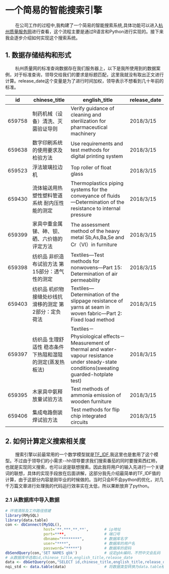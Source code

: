 # 一个简易的智能搜索引擎
&nbsp;&nbsp;&nbsp;&nbsp;&nbsp;&nbsp;&nbsp;&nbsp;在公司工作的过程中,我构建了一个简易的智能搜索系统,具体功能可以进入[杭州质量服务网](http://www.hzzlfw.cn/index.php?s=/Home/Standard/staquery/search)进行查看，这个流程主要是通过R语言和Python进行实现的。接下来我会逐步介绍如何实现这个搜索系统。

## 1. 数据存储结构和形式
&nbsp;&nbsp;&nbsp;&nbsp;&nbsp;&nbsp;&nbsp;&nbsp;杭州质量网的标准查询数据存在我们服务器上，以下是我所使用到的数据案例，对于标准查询，领导交给我们的要求是标题匹配，这里我就没有取出正文进行计算。release_date这个变量是为了进行时间加权，领导表示不想看到几十年前的标准。

id|chinese_title|english_title|release_date
------------ | ------------- | ------------- | -------------
659758|制药机械（设备）清洗、灭菌验证导则|Verify guidance of cleaning and sterilization for pharmaceutical machinery|2018/3/15
659638|数字印刷系统的使用要求及检验方法|Use requirements and test methods for digital printing system|2018/3/15
659523|浮法玻璃拉边机|Top roller of float glass|2018/3/15
659430|流体输送用热塑性塑料管道系统 耐内压性能的测定|Thermoplastics piping systems for the conveyance of fluids—Determination of the resistance to internal pressure|2018/3/15
659399|家具中重金属锑、砷、钡、硒、六价铬的评定方法|The assessment method of the heavy metal Sb,As,Ba,Se and Cr（Ⅵ）in furniture|2018/3/15
659398|纺织品 非织造布试验方法 第15部分：透气性的测定|Textiles—Test methods for nonwovens—Part 15: Determination of air permeability|2018/3/15
659403|纺织品 机织物接缝处纱线抗滑移的测定 第2部分：定负荷法|Textiles—Determination of the slippage resistance of yarns at seam in woven fabric—Part 2: Fixed load method|2018/3/15
659397|纺织品 生理舒适性 稳态条件下热阻和湿阻的测定(蒸发热板法)|Textiles－Physiological effects－Measurement of thermal and water-vapour resistance under steady-state conditions(sweating guarded-hotplate test)|2018/3/15
659395|木家具中氨释放量试验方法|Test methods of ammonia emission of wooden furniture|2018/3/15
659406|集成电路倒装焊试验方法|Test methods for flip chip integrated circuits|2018/3/15

## 2. 如何计算定义搜索相关度
&nbsp;&nbsp;&nbsp;&nbsp;&nbsp;&nbsp;&nbsp;&nbsp;搜索引擎以前最常用的一个数学模型就是[TF_IDF](https://baike.baidu.com/item/tf-idf/8816134?fr=aladdin),我这里也是套用了这个模型。不过由于领导们的小需求--hh领导要求我们搜索番茄的同时要搜索西红柿，也就是实现同义搜索，也可以说是联想搜素。因此我将用户的输入先进行一个关键词的联想，具体的实现手段放在后面讲解，这部分我先介绍最简单的TF_IDF值的计算，由于这部分内容是刚毕业的时候做的。当时只会R不会python的优化，对几千万篇文章进行处理我的代码运行效率实在太低，所以果断放弃了python。

### 2.1 从数据库中导入数据

```R
# 环境清除及工作路径搭建
library(RMySQL)
library(data.table)
con <- dbConnect(MySQL(),
                 host='**.***.**.**',       # ip地址
                 port=****,                 # 端口号
                 dbname="********",         # 数据库名字
                 user="****",               # 数据库的用户名
                 password="*****")          # 数据库的密码
dbSendQuery(con,'SET NAMES gbk')            # 设定gbk编码，不然中文会乱码
# 从数据库中选取id,chinese_title,english_title,release_date
data <- dbGetQuery(con,"SELECT id,chinese_title,english_title,release_date FROM nqi_std")                             
nqi_std <- data.table(data)                 # 将数据类型转换为data.table格式
```
